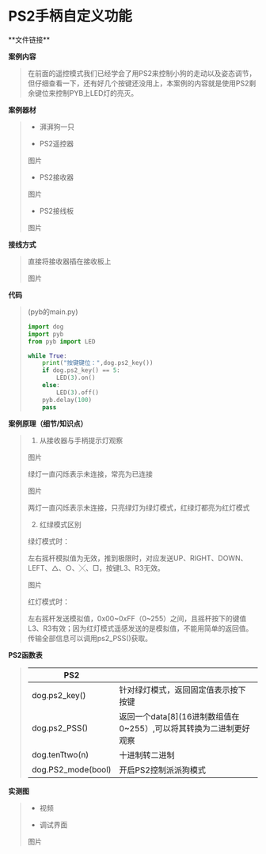 # PS2手柄自定义功能

\*\*文件链接**

**案例内容**

>​	在前面的遥控模式我们已经学会了用PS2来控制小狗的走动以及姿态调节，但仔细查看一下，还有好几个按键还没用上，本案例的内容就是使用PS2剩余键位来控制PYB上LED灯的亮灭。

**案例器材**

>* 湃湃狗一只
>
>* PS2遥控器
>
> 图片
>
>* PS2接收器
>
> 图片
>
>* PS2接线板
>
> 图片

**接线方式**

>直接将接收器插在接收板上
>
>图片

**代码**

>(pyb的main.py)
>
> ```python
>import dog
>import pyb
>from pyb import LED
> 
> while True:
>     print("按键键位：",dog.ps2_key())
>     if dog.ps2_key() == 5:
>         LED(3).on()
>     else:
>         LED(3).off()
>     pyb.delay(100)
>     pass
> ```
> 

**案例原理（细节/知识点）**

>1. 从接收器与手柄提示灯观察
>
>   图片
>
>   绿灯一直闪烁表示未连接，常亮为已连接
>
>   图片
>
>   两灯一直闪烁表示未连接，只亮绿灯为绿灯模式，红绿灯都亮为红灯模式
>
>2. 红绿模式区别
>
>   绿灯模式时：
>
>   左右摇杆模拟值为无效，推到极限时，对应发送UP、RIGHT、DOWN、LEFT、△、○、╳、□，按键L3、R3无效。
>
>   图片
>
>   红灯模式时：
>
>   左右摇杆发送模拟值，0x00~0xFF（0~255）之间，且摇杆按下的键值L3、R3有效；因为红灯模式遥感发送的是模拟值，不能用简单的返回值。传输全部信息可以调用ps2_PSS()获取。

**PS2函数表**

>| PS2                |                                                              |
>| ------------------ | ------------------------------------------------------------ |
>| dog.ps2_key()      | 针对绿灯模式，返回固定值表示按下按键                         |
>| dog.ps2_PSS()      | 返回一个data[8](16进制数组值在0~255）,可以将其转换为二进制更好观察 |
>| dog.tenTtwo(n)     | 十进制转二进制                                               |
>| dog.PS2_mode(bool) | 开启PS2控制派派狗模式                                        |

**实测图**

>- 视频
>
>- 调试界面
>
>  图片